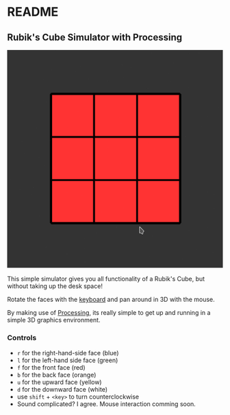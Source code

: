 # README

## Rubik's Cube Simulator with Processing

![](./sample.gif)

This simple simulator gives you all functionality of a Rubik's Cube, 
but without taking up the desk space!

Rotate the faces with the [keyboard](#Controls) and pan around in 3D with the mouse.

By making use of [Processing](https://processing.org/), its really simple to get up
and running in a simple 3D graphics environment.

### Controls
 + `r` for the right-hand-side face (blue)
 + `l` for the left-hand side face (green)
 + `f` for the front face (red)
 + `b` for the back face (orange)
 + `u` for the upward face (yellow)
 + `d` for the downward face (white)
 + use `shift` + `<key>` to turn counterclockwise
 + Sound complicated? I agree. Mouse interaction comming soon. 
